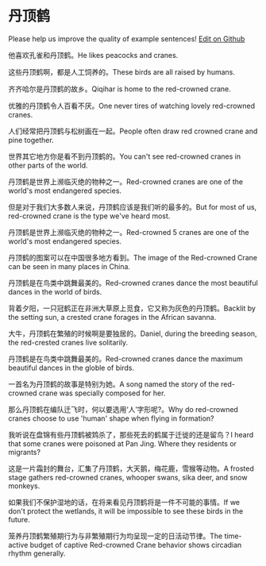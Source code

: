 # 丹顶鹤

Please help us improve the quality of example sentences! [Edit on Github](https://github.com/jiyushe/jiyu-example-sentence-source/blob/main/chinese/dandinghe.md)

<p><span class="chinese">他喜欢孔雀和丹顶鹤。</span><span class="english">He likes peacocks and cranes.</span></p>

<p><span class="chinese">这些丹顶鹤啊，都是人工饲养的。</span><span class="english">These birds are all raised by humans.</span></p>

<p><span class="chinese">齐齐哈尔是丹顶鹤的故乡。</span><span class="english">Qiqihar is home to the red-crowned crane.</span></p>

<p><span class="chinese">优雅的丹顶鹤令人百看不厌。</span><span class="english">One never tires of watching lovely red-crowned cranes.</span></p>

<p><span class="chinese">人们经常把丹顶鹤与松树画在一起。</span><span class="english">People often draw red crowned crane and pine together.</span></p>

<p><span class="chinese">世界其它地方你是看不到丹顶鹤的。</span><span class="english">You can't see red-crowned cranes in other parts of the world.</span></p>

<p><span class="chinese">丹顶鹤是世界上濒临灭绝的物种之一。</span><span class="english">Red-crowned cranes are one of the world's most endangered species.</span></p>

<p><span class="chinese">但是对于我们大多数人来说，丹顶鹤应该是我们听的最多的。</span><span class="english">But for most of us, red-crowned crane is the type we've heard most.</span></p>

<p><span class="chinese">丹顶鹤是世界上濒临灭绝的物种之一。</span><span class="english">Red-crowned 5 cranes are one of the world's most endangered species.</span></p>

<p><span class="chinese">丹顶鹤的图案可以在中国很多地方看到。</span><span class="english">The image of the Red-crowned Crane can be seen in many places in China.</span></p>

<p><span class="chinese">丹顶鹤是在鸟类中跳舞最美的。</span><span class="english">Red-crowned cranes dance the most beautiful dances in the world of birds.</span></p>

<p><span class="chinese">背着夕阳，一只冠鹤正在非洲大草原上觅食，它又称为灰色的丹顶鹤。</span><span class="english">Backlit by the setting sun, a crested crane forages in the African savanna.</span></p>

<p><span class="chinese">大牛，丹顶鹤在繁殖的时候啊是要独居的。</span><span class="english">Daniel, during the breeding season, the red-crested cranes live solitarily.</span></p>

<p><span class="chinese">丹顶鹤是在鸟类中跳舞最美的。</span><span class="english">Red-crowned cranes dance the maximum beautiful dances in the globle of birds.</span></p>

<p><span class="chinese">一首名为丹顶鹤的故事是特别为她。</span><span class="english">A song named the story of the red-crowned crane was specially composed for her.</span></p>

<p><span class="chinese">那么丹顶鹤在编队迁飞时，何以要选用‘人’字形呢?。</span><span class="english">Why do red-crowned cranes choose to use 'human' shape when flying in formation?</span></p>

<p><span class="chinese">我听说在盘锦有些丹顶鹤被鸩杀了，那些死去的鹤属于迁徙的还是留鸟？</span><span class="english">I heard that some cranes were poisoned at Pan Jing. Where they residents or migrants?</span></p>

<p><span class="chinese">这是一片霜封的舞台，汇集了丹顶鹤，大天鹅，梅花鹿，雪猴等动物。</span><span class="english">A frosted stage gathers red-crowned cranes, whooper swans, sika deer, and snow monkeys.</span></p>

<p><span class="chinese">如果我们不保护湿地的话，在将来看见丹顶鹤将是一件不可能的事情。</span><span class="english">If we don't protect the wetlands, it will be impossible to see these birds in the future.</span></p>

<p><span class="chinese">笼养丹顶鹤繁殖期行为与非繁殖期行为均呈现一定的日活动节律。</span><span class="english">The time-active budget of captive Red-crowned Crane behavior shows circadian rhythm generally.</span></p>

